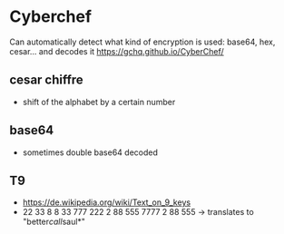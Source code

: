 # Cyberchef

Can automatically detect what kind of encryption is used: base64, hex, cesar... and decodes it 
https://gchq.github.io/CyberChef/

## cesar chiffre

- shift of the alphabet by a certain number

## base64

- sometimes double base64 decoded

## T9

- https://de.wikipedia.org/wiki/Text_on_9_keys  
- 22 33 8 8 33 777 222 2 88 555 7777 2 88 555 -> translates to "better*call*saul*"
